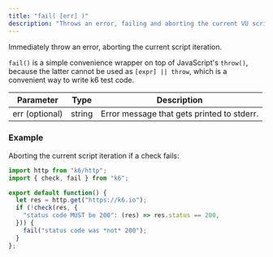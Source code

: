 ```yaml
---
title: "fail( [err] )"
description: "Throws an error, failing and aborting the current VU script iteration immediately."
---
```

Immediately throw an error, aborting the current script iteration.

`fail()` is a simple convenience wrapper on top of JavaScript's `throw()`,
because the latter cannot be used as `[expr] || throw`, which is a convenient way to write k6 test code.

| Parameter      | Type   | Description                                |
|----------------|--------|--------------------------------------------|
| err (optional) | string | Error message that gets printed to stderr. |

### Example

Aborting the current script iteration if a check fails:

<div class="code-group" data-props='{"labels": []}'>

```js
import http from "k6/http";
import { check, fail } from "k6";

export default function() {
  let res = http.get("https://k6.io");
  if (!check(res, {
    "status code MUST be 200": (res) => res.status == 200,
  })) {
    fail("status code was *not* 200");
  }
};
```

</div>
